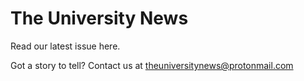 

# The University News

Read our latest issue here.

Got a story to tell? Contact us at theuniversitynews@protonmail.com
